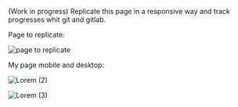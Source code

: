 (Work in progress) Replicate this page in a responsive way and track progresses whit git and gitlab.

Page to replicate:

![page to replicate](https://user-images.githubusercontent.com/63505124/125912627-f23b28f5-300e-407e-aa42-e76eeb38e6f7.png)


My page mobile and desktop:

![Lorem (2)](https://user-images.githubusercontent.com/63505124/125912716-307d72d7-08cd-41de-815c-926213de4d84.png)

![Lorem (3)](https://user-images.githubusercontent.com/63505124/125913005-a9935c78-89c5-487c-b0d1-d606e630461c.png)
